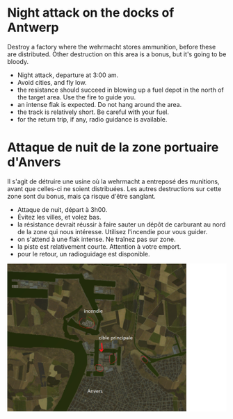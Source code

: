 # Night attack on the docks of Antwerp

Destroy a factory where the wehrmacht stores ammunition, before
these are distributed. Other destruction on this area is a bonus, 
but it's going to be bloody.

- Night attack, departure at 3:00 am. 
- Avoid cities, and fly low.
- the resistance should succeed in blowing up a fuel depot in the north of the target area. Use the fire to guide you.
- an intense flak is expected. Do not hang around the area.
- the track is relatively short. Be careful with your fuel.
- for the return trip, if any, radio guidance is available.

# Attaque de nuit de la zone portuaire d'Anvers

Il s'agit de détruire une usine où la wehrmacht a entreposé des munitions, avant que
celles-ci ne soient distribuées. Les autres destructions sur cette zone sont du bonus, 
mais ça risque d'être sanglant.

- Attaque de nuit, départ à 3h00. 
- Évitez les villes, et volez bas.
- la résistance devrait réussir à faire sauter un dépôt de carburant au nord de la zone 
  qui nous intéresse. Utilisez l'incendie pour vous guider.
- on s'attend à une flak intense. Ne traînez pas sur zone.
- la piste est relativement courte. Attention à votre emport.
- pour le retour, un radioguidage est disponible.

![carte](anvers01.png)
